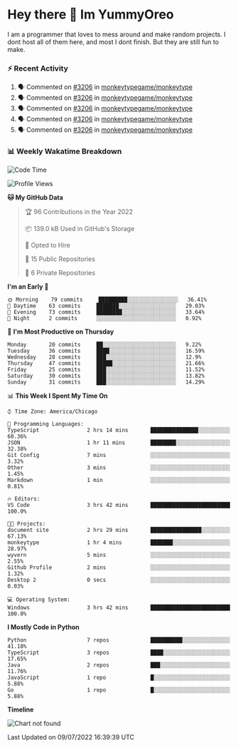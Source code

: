 <h1 > Hey there 👋 Im YummyOreo </h1>
I am a programmer that loves to mess around and make random projects. I dont host all of them here, and most I dont finish. But they are still fun to make.

### :zap: Recent Activity
<!--START_SECTION:activity-->
1. 🗣 Commented on [#3206](https://github.com/monkeytypegame/monkeytype/issues/3206) in [monkeytypegame/monkeytype](https://github.com/monkeytypegame/monkeytype)
2. 🗣 Commented on [#3206](https://github.com/monkeytypegame/monkeytype/issues/3206) in [monkeytypegame/monkeytype](https://github.com/monkeytypegame/monkeytype)
3. 🗣 Commented on [#3206](https://github.com/monkeytypegame/monkeytype/issues/3206) in [monkeytypegame/monkeytype](https://github.com/monkeytypegame/monkeytype)
4. 🗣 Commented on [#3206](https://github.com/monkeytypegame/monkeytype/issues/3206) in [monkeytypegame/monkeytype](https://github.com/monkeytypegame/monkeytype)
5. 🗣 Commented on [#3206](https://github.com/monkeytypegame/monkeytype/issues/3206) in [monkeytypegame/monkeytype](https://github.com/monkeytypegame/monkeytype)
<!--END_SECTION:activity-->

### 📊 Weekly Wakatime Breakdown

<!--START_SECTION:waka-->
![Code Time](http://img.shields.io/badge/Code%20Time-0%20secs-blue)

![Profile Views](http://img.shields.io/badge/Profile%20Views-79-blue)

**🐱 My GitHub Data** 

> 🏆 96 Contributions in the Year 2022
 > 
> 📦 139.0 kB Used in GitHub's Storage 
 > 
> 💼 Opted to Hire
 > 
> 📜 15 Public Repositories 
 > 
> 🔑 6 Private Repositories  
 > 
**I'm an Early 🐤** 

```text
🌞 Morning    79 commits     █████████░░░░░░░░░░░░░░░░   36.41% 
🌆 Daytime    63 commits     ███████░░░░░░░░░░░░░░░░░░   29.03% 
🌃 Evening    73 commits     ████████░░░░░░░░░░░░░░░░░   33.64% 
🌙 Night      2 commits      ░░░░░░░░░░░░░░░░░░░░░░░░░   0.92%

```
📅 **I'm Most Productive on Thursday** 

```text
Monday       20 commits     ██░░░░░░░░░░░░░░░░░░░░░░░   9.22% 
Tuesday      36 commits     ████░░░░░░░░░░░░░░░░░░░░░   16.59% 
Wednesday    28 commits     ███░░░░░░░░░░░░░░░░░░░░░░   12.9% 
Thursday     47 commits     █████░░░░░░░░░░░░░░░░░░░░   21.66% 
Friday       25 commits     ███░░░░░░░░░░░░░░░░░░░░░░   11.52% 
Saturday     30 commits     ███░░░░░░░░░░░░░░░░░░░░░░   13.82% 
Sunday       31 commits     ███░░░░░░░░░░░░░░░░░░░░░░   14.29%

```


📊 **This Week I Spent My Time On** 

```text
⌚︎ Time Zone: America/Chicago

💬 Programming Languages: 
TypeScript               2 hrs 14 mins       ███████████████░░░░░░░░░░   60.36% 
JSON                     1 hr 11 mins        ████████░░░░░░░░░░░░░░░░░   32.38% 
Git Config               7 mins              ░░░░░░░░░░░░░░░░░░░░░░░░░   3.32% 
Other                    3 mins              ░░░░░░░░░░░░░░░░░░░░░░░░░   1.45% 
Markdown                 1 min               ░░░░░░░░░░░░░░░░░░░░░░░░░   0.81%

🔥 Editors: 
VS Code                  3 hrs 42 mins       █████████████████████████   100.0%

🐱‍💻 Projects: 
document site            2 hrs 29 mins       ████████████████░░░░░░░░░   67.13% 
monkeytype               1 hr 4 mins         ███████░░░░░░░░░░░░░░░░░░   28.97% 
wyvern                   5 mins              ░░░░░░░░░░░░░░░░░░░░░░░░░   2.55% 
Github Profile           2 mins              ░░░░░░░░░░░░░░░░░░░░░░░░░   1.32% 
Desktop 2                0 secs              ░░░░░░░░░░░░░░░░░░░░░░░░░   0.03%

💻 Operating System: 
Windows                  3 hrs 42 mins       █████████████████████████   100.0%

```

**I Mostly Code in Python** 

```text
Python                   7 repos             ██████████░░░░░░░░░░░░░░░   41.18% 
TypeScript               3 repos             ████░░░░░░░░░░░░░░░░░░░░░   17.65% 
Java                     2 repos             ███░░░░░░░░░░░░░░░░░░░░░░   11.76% 
JavaScript               1 repo              █░░░░░░░░░░░░░░░░░░░░░░░░   5.88% 
Go                       1 repo              █░░░░░░░░░░░░░░░░░░░░░░░░   5.88%

```


**Timeline**

![Chart not found](https://raw.githubusercontent.com/YummyOreo/YummyOreo/main/charts/bar_graph.png) 


 Last Updated on 09/07/2022 16:39:39 UTC
<!--END_SECTION:waka-->
